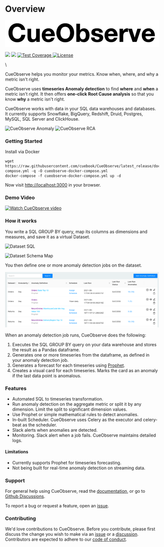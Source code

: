# Overview

[![CueObserve Logo](.gitbook/assets/cueObserve.png)](https://cueobserve.cuebook.ai)

[![](https://api.codeclimate.com/v1/badges/a70e071b59d5dbc38846/maintainability)](https://codeclimate.com/github/cuebook/CueObserve/maintainability) [![](https://api.codeclimate.com/v1/badges/a70e071b59d5dbc38846/test\_coverage)](https://codeclimate.com/github/cuebook/CueObserve/test\_coverage) [![Test Coverage](https://github.com/cuebook/cueobserve/actions/workflows/pr\_checks.yml/badge.svg) ](https://github.com/cuebook/cueobserve/actions/workflows/pr\_checks.yml)[![License](https://img.shields.io/github/license/cuebook/cueobserve)](https://github.com/cuebook/cueobserve/blob/main/LICENSE.md)

\


CueObserve helps you monitor your metrics. Know when, where, and why a metric isn't right.

CueObserve uses **timeseries Anomaly detection** to find **where** and **when** a metric isn't right. It then offers **one-click Root Cause analysis** so that you know **why** a metric isn't right.

CueObserve works with data in your SQL data warehouses and databases. It currently supports Snowflake, BigQuery, Redshift, Druid, Postgres, MySQL, SQL Server and ClickHouse.

![CueObserve Anomaly](<.gitbook/assets/Overview\_Anomaly (1).png>) ![CueObserve RCA](<.gitbook/assets/Overview\_RCA (1).png>)

### Getting Started

Install via Docker

```
wget https://raw.githubusercontent.com/cuebook/CueObserve/latest_release/docker-compose.yml -q -O cueobserve-docker-compose.yml
docker-compose -f cueobserve-docker-compose.yml up -d
```

Now visit [http://localhost:3000](http://localhost:3000) in your browser.

### Demo Video

[![Watch CueObserve video](http://img.youtube.com/vi/VZvgNa65GQU/hqdefault.jpg)](http://www.youtube.com/watch?feature=player\_embedded\&v=VZvgNa65GQU)

### How it works

You write a SQL GROUP BY query, map its columns as dimensions and measures, and save it as a virtual Dataset.

![Dataset SQL](<.gitbook/assets/Dataset\_SQL\_cropped (1).png>)

![Dataset Schema Map](<.gitbook/assets/Dataset\_Mapping\_cropped (1).png>)

You then define one or more anomaly detection jobs on the dataset.

![Anomaly Definition](<.gitbook/assets/AnomalyDefinitions (1).png>)

When an anomaly detection job runs, CueObserve does the following:

1. Executes the SQL GROUP BY query on your data warehouse and stores the result as a Pandas dataframe.
2. Generates one or more timeseries from the dataframe, as defined in your anomaly detection job.
3. Generates a forecast for each timeseries using [Prophet](https://github.com/facebook/prophet).
4. Creates a visual card for each timeseries. Marks the card as an anomaly if the last data point is anomalous.

### Features

* Automated SQL to timeseries transformation.
* Run anomaly detection on the aggregate metric or split it by any dimension. Limit the split to significant dimension values.
* Use Prophet or simple mathematical rules to detect anomalies.
* In-built Scheduler. CueObserve uses Celery as the executor and celery-beat as the scheduler.
* Slack alerts when anomalies are detected.
* Monitoring. Slack alert when a job fails. CueObserve maintains detailed logs.

#### Limitations

* Currently supports Prophet for timeseries forecasting.
* Not being built for real-time anomaly detection on streaming data.

### Support

For general help using CueObserve, read the [documentation](https://cueobserve.cuebook.ai), or go to [Github Discussions](https://github.com/cuebook/cueobserve/discussions).

To report a bug or request a feature, open an [issue](https://github.com/cuebook/cueobserve/issues).

### Contributing

We'd love contributions to CueObserve. Before you contribute, please first discuss the change you wish to make via an [issue](https://github.com/cuebook/cueobserve/issues) or a [discussion](https://github.com/cuebook/cueobserve/discussions). Contributors are expected to adhere to our [code of conduct](https://github.com/cuebook/cueobserve/blob/main/CODE\_OF\_CONDUCT.md).
